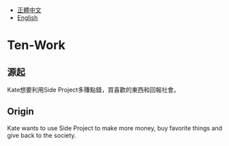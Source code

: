 *   [正體中文](#源起)
*   [English](#origin)

# Ten-Work

## 源起

Kate想要利用Side Project多賺點錢，買喜歡的東西和回報社會。

## Origin

Kate wants to use Side Project to make more money, buy favorite things and give back to the society.